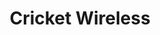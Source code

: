 ---
title: "Cricket Wireless"
url: /louisville/cricket-wireless-dixie-highway/
shop: mobile phone
---